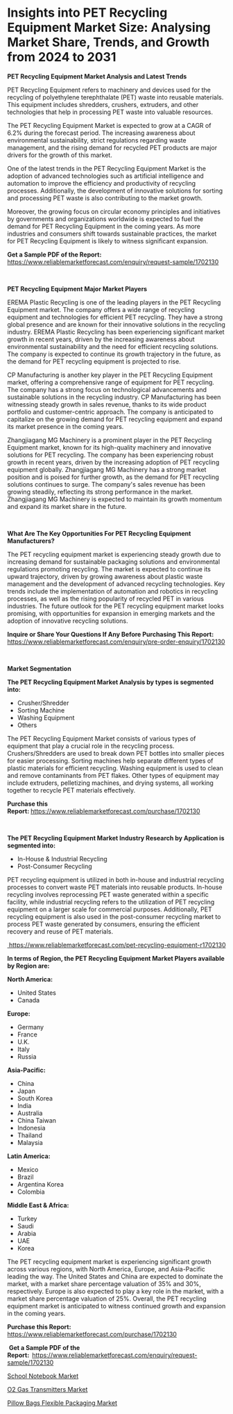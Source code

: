 <p><h1>Insights into PET Recycling Equipment Market Size: Analysing Market Share, Trends, and Growth from 2024 to 2031</h1></p><p><strong>PET Recycling Equipment Market Analysis and Latest Trends</strong></p>
<p><p>PET Recycling Equipment refers to machinery and devices used for the recycling of polyethylene terephthalate (PET) waste into reusable materials. This equipment includes shredders, crushers, extruders, and other technologies that help in processing PET waste into valuable resources.</p><p>The PET Recycling Equipment Market is expected to grow at a CAGR of 6.2% during the forecast period. The increasing awareness about environmental sustainability, strict regulations regarding waste management, and the rising demand for recycled PET products are major drivers for the growth of this market. </p><p>One of the latest trends in the PET Recycling Equipment Market is the adoption of advanced technologies such as artificial intelligence and automation to improve the efficiency and productivity of recycling processes. Additionally, the development of innovative solutions for sorting and processing PET waste is also contributing to the market growth.</p><p>Moreover, the growing focus on circular economy principles and initiatives by governments and organizations worldwide is expected to fuel the demand for PET Recycling Equipment in the coming years. As more industries and consumers shift towards sustainable practices, the market for PET Recycling Equipment is likely to witness significant expansion.</p></p>
<p><strong>Get a Sample PDF of the Report:&nbsp;</strong> <a href="https://www.reliablemarketforecast.com/enquiry/request-sample/1702130">https://www.reliablemarketforecast.com/enquiry/request-sample/1702130</a></p>
<p>&nbsp;</p>
<p><strong>PET Recycling Equipment Major Market Players</strong></p>
<p><p>EREMA Plastic Recycling is one of the leading players in the PET Recycling Equipment market. The company offers a wide range of recycling equipment and technologies for efficient PET recycling. They have a strong global presence and are known for their innovative solutions in the recycling industry. EREMA Plastic Recycling has been experiencing significant market growth in recent years, driven by the increasing awareness about environmental sustainability and the need for efficient recycling solutions. The company is expected to continue its growth trajectory in the future, as the demand for PET recycling equipment is projected to rise.</p><p>CP Manufacturing is another key player in the PET Recycling Equipment market, offering a comprehensive range of equipment for PET recycling. The company has a strong focus on technological advancements and sustainable solutions in the recycling industry. CP Manufacturing has been witnessing steady growth in sales revenue, thanks to its wide product portfolio and customer-centric approach. The company is anticipated to capitalize on the growing demand for PET recycling equipment and expand its market presence in the coming years.</p><p>Zhangjiagang MG Machinery is a prominent player in the PET Recycling Equipment market, known for its high-quality machinery and innovative solutions for PET recycling. The company has been experiencing robust growth in recent years, driven by the increasing adoption of PET recycling equipment globally. Zhangjiagang MG Machinery has a strong market position and is poised for further growth, as the demand for PET recycling solutions continues to surge. The company's sales revenue has been growing steadily, reflecting its strong performance in the market. Zhangjiagang MG Machinery is expected to maintain its growth momentum and expand its market share in the future.</p></p>
<p>&nbsp;</p>
<p><strong>What Are The Key Opportunities For PET Recycling Equipment Manufacturers?</strong></p>
<p><p>The PET recycling equipment market is experiencing steady growth due to increasing demand for sustainable packaging solutions and environmental regulations promoting recycling. The market is expected to continue its upward trajectory, driven by growing awareness about plastic waste management and the development of advanced recycling technologies. Key trends include the implementation of automation and robotics in recycling processes, as well as the rising popularity of recycled PET in various industries. The future outlook for the PET recycling equipment market looks promising, with opportunities for expansion in emerging markets and the adoption of innovative recycling solutions.</p></p>
<p><strong>Inquire or Share Your Questions If Any Before Purchasing This Report:</strong> <a href="https://www.reliablemarketforecast.com/enquiry/pre-order-enquiry/1702130">https://www.reliablemarketforecast.com/enquiry/pre-order-enquiry/1702130</a></p>
<p>&nbsp;</p>
<p><strong>Market Segmentation</strong></p>
<p><strong>The PET Recycling Equipment Market Analysis by types is segmented into:</strong></p>
<p><ul><li>Crusher/Shredder</li><li>Sorting Machine</li><li>Washing Equipment</li><li>Others</li></ul></p>
<p><p>The PET Recycling Equipment Market consists of various types of equipment that play a crucial role in the recycling process. Crushers/Shredders are used to break down PET bottles into smaller pieces for easier processing. Sorting machines help separate different types of plastic materials for efficient recycling. Washing equipment is used to clean and remove contaminants from PET flakes. Other types of equipment may include extruders, pelletizing machines, and drying systems, all working together to recycle PET materials effectively.</p></p>
<p><strong>Purchase this Report:&nbsp;</strong><a href="https://www.reliablemarketforecast.com/purchase/1702130">https://www.reliablemarketforecast.com/purchase/1702130</a></p>
<p>&nbsp;</p>
<p><strong>The PET Recycling Equipment Market Industry Research by Application is segmented into:</strong></p>
<p><ul><li>In-House & Industrial Recycling</li><li>Post-Consumer Recycling</li></ul></p>
<p><p>PET recycling equipment is utilized in both in-house and industrial recycling processes to convert waste PET materials into reusable products. In-house recycling involves reprocessing PET waste generated within a specific facility, while industrial recycling refers to the utilization of PET recycling equipment on a larger scale for commercial purposes. Additionally, PET recycling equipment is also used in the post-consumer recycling market to process PET waste generated by consumers, ensuring the efficient recovery and reuse of PET materials.</p></p>
<p><a href="https://www.reliablemarketforecast.com/pet-recycling-equipment-r1702130">&nbsp;https://www.reliablemarketforecast.com/pet-recycling-equipment-r1702130</a></p>
<p><strong>In terms of Region, the PET Recycling Equipment Market Players available by Region are:</strong></p>
<p>
    <p> <strong> North America: </strong>
        <ul>
            <li>United States</li>
            <li>Canada</li>
        </ul>
        </p> 
    <p> <strong> Europe: </strong>
        <ul>
            <li>Germany</li>
            <li>France</li>
            <li>U.K.</li>
            <li>Italy</li>
            <li>Russia</li>
        </ul>
        </p> 
    <p> <strong> Asia-Pacific: </strong>
        <ul>
            <li>China</li>
            <li>Japan</li>
            <li>South Korea</li>
            <li>India</li>
            <li>Australia</li>
            <li>China Taiwan</li>
            <li>Indonesia</li>
            <li>Thailand</li>
            <li>Malaysia</li>
        </ul>
        </p> 
    <p> <strong> Latin America: </strong>
        <ul>
            <li>Mexico</li>
            <li>Brazil</li>
            <li>Argentina Korea</li>
            <li>Colombia</li>
        </ul>
        </p> 
    <p> <strong> Middle East & Africa: </strong>
        <ul>
            <li>Turkey</li>
            <li>Saudi</li>
            <li>Arabia</li>
            <li>UAE</li>
            <li>Korea</li>
        </ul>
    </p>
    </p>
<p><p>The PET recycling equipment market is experiencing significant growth across various regions, with North America, Europe, and Asia-Pacific leading the way. The United States and China are expected to dominate the market, with a market share percentage valuation of 35% and 30%, respectively. Europe is also expected to play a key role in the market, with a market share percentage valuation of 25%. Overall, the PET recycling equipment market is anticipated to witness continued growth and expansion in the coming years.</p></p>
<p><strong>Purchase this Report: </strong><a href="https://www.reliablemarketforecast.com/purchase/1702130">https://www.reliablemarketforecast.com/purchase/1702130</a></p>
<p>&nbsp;<strong>Get a Sample PDF of the Report:&nbsp;&nbsp;</strong><a href="https://www.reliablemarketforecast.com/enquiry/request-sample/1702130">https://www.reliablemarketforecast.com/enquiry/request-sample/1702130</a></p>
<p><strong></strong></p>
<p><p><a href="https://medium.com/@diegomoen/exploring-school-notebook-market-dynamics-global-trends-and-future-growth-prospects-2024-2031-77002b969e47">School Notebook Market</a></p><p><a href="https://medium.com/@codystark63/o2-gas-transmitters-industry-analysis-report-its-market-size-share-trends-by-application-5f76572f28a4">O2 Gas Transmitters Market</a></p><p><a href="https://medium.com/@lottierunte68/future-trends-in-global-pillow-bags-flexible-packaging-market-market-insights-and-analysis-from-b6d76fee0304">Pillow Bags Flexible Packaging Market</a></p></p>